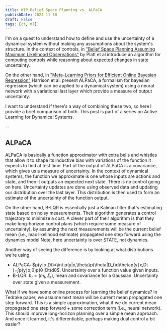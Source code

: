 ```yaml
---
title: WIP Belief Space Planning vs. ALPaCA
publishDate: 2024-11-18
draft: False
tags: [ct, ml]
---
```


I'm on a quest to understand how to define and use the uncertainty of a dynamical system without making any assumptions about the system's structure.
In the context of controls, in ["Belief Space Planning Assuming Maximum Likelihood Observations"](https://groups.csail.mit.edu/robotics-center/public_papers/Platt10.pdf) by Platt et al introduce an algorithm for computing controls while reasoning about expected changes in state uncertainty.

On the other hand, in ["Meta-Learning Priors for Efficient Online Bayesian Regression"](https://arxiv.org/abs/1807.08912) Harrison et al. present ALPaCA, a formalism for bayesian regression (which can be applied to a dynamical system) using a neural network with a variational last layer which provide a measure of output uncertainty.

I want to understand if there's a way of combining these two, so here I provide a brief comparison of both. 
This post is part of a series on Active Learning for Dynamical Systems. 

-- 

## ALPaCA

ALPaCA is basically a function approximator with extra bells and whistles that allow it to shape its inductive bias with variations of the function it expects to find at test time. 
Part of the output of ALPaCA is a covariance, which gives us a measure of uncertainty. 
In the context of dynamical systems, the function we approximate is one whose inputs are actions and state, and then it outputs an expected next state. 
There is no control going on here.
Uncertainty updates are done using observed data and updating our distribution over the last layer. 
This distribution is then used to form an estimate of the uncertainty of the function output. 

On the other hand, B-LQR is essentially just a Kalman filter that's estimating state based on noisy measurements. 
Their algorithm generates a control trajectory to minimize a cost.
A clever part of their algorithm is that they make long-horizon control plans (which require some measure of uncertainty), by assuming the next measurements will be the current belief mean (i.e., max likelihood estimate) propagated one step forward using the dynamics model
Note, here uncertainty is over STATE, not dynamics. 

Another way of seeing the difference is by looking at what distributions we're using.
- ALPaCA: $p(y∣x,Dt)=\int p(y|x,\theta)p(\theta|D_t)d\thetap(y∣x,Dt​)=∫p(y∣x,θ)p(θ∣Dt​)dθ$. Uncertainty over a function value given inputs.
- B-LQR: $b_t = (m_t, \Sigma_t)$, mean and covariance for a Gaussian. Uncertainty over state given a measurement.

What if we have some online process for learning the belief dynamics? 
In Tedrake paper, we assume next mean will be current mean propagated one step forward.
This is a simple approximation, what if we do current mean propagated one step forward + some correction term (i.e., neural network).
This should improve long-horizon planning over a simple mean approach. 
And once it learned, it's differentiable, perhaps making dual control a bit easier? 

